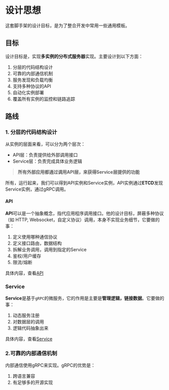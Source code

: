 # 设计思想

这套脚手架的设计目标，是为了整合开发中常用一些通用模板。

## 目标

设计目标是，实现**多实例的分布式服务器**实现。主要设计到以下方面：

1. 分层的代码结构设计
2. 可靠的内部通信机制
3. 服务发现和负载均衡
4. 支持多种协议的API
5. 自动化实例部署
6. 覆盖所有实例的监控和链路追踪

## 路线

### 1. 分层的代码结构设计


从实例的层面来看，可以分为两个层次：

- API层：负责提供给外部调用接口
- Service层：负责完成具体业务逻辑

> **所有外部应用都通过调用API层，来获得Service层提供的功能**

所有，运行起来，我们可以得到API实例和Service实例，API实例通过**ETCD**发现Service实例，通过gRPC调用。

#### API

**API**可以是一个抽象概念，指代应用程序调用接口。他的设计目标，屏蔽多种协议（如 HTTP, Websocket，自定义协议）调用，本身不实现业务细节，它要做的事：

1. 定义使用哪种通信协议
2. 定义接口路由，数据结构
3. 拆解业务调用，调用到指定的Service
4. 鉴权/用户缓存
5. 限流/熔断

具体内容，查看[API](./API.md)

### Service

**Service**是基于`gRPC`的微服务，它的作用是主要是**管理逻辑，链接数据**。它要做的事：

1. 动态服务注册
2. 对数据层的调用
3. 逻辑代码抽象出来

具体内容，查看[Service](./Servcie.md)

### 2.可靠的内部通信机制

内部通信使用gRPC来实现。gRPC的优势是：

1. 跨语言兼容
2. 有足够多的开源实现
